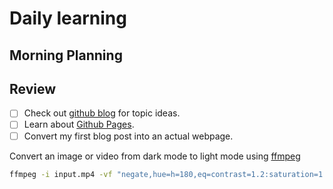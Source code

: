 # Daily learning
## Morning Planning
## Review
- [ ] Check out [github blog](https://github.blog) for topic ideas.
- [ ] Learn about [Github Pages](https://skills.github.com/#first-day-on-github).
- [ ] Convert my first blog post into an actual webpage.

Convert  an image or video from dark mode to light mode using [ffmpeg](https://www.ffmpeg.org)
```bash
ffmpeg -i input.mp4 -vf "negate,hue=h=180,eq=contrast=1.2:saturation=1.1" output.mp4
```
